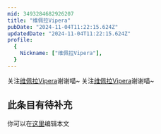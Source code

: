 ```yaml
---
mid: 3493284682926207
title: "维佩拉Vipera"
pubDate: "2024-11-04T11:22:15.624Z"
updatedDate: "2024-11-04T11:22:15.624Z"
profile:
  {
    Nickname: ["维佩拉Vipera"],
  }
---
```


关注[维佩拉Vipera](https://space.bilibili.com/3493284682926207)谢谢喵~ 关注[维佩拉Vipera](https://space.bilibili.com/3493284682926207)谢谢喵~

## 此条目有待补充
你可以在[这里](https://github.com/Yuhanawa/VTuber.ICU-Content/edit/master/v/维佩拉Vipera/index.md)编辑本文
